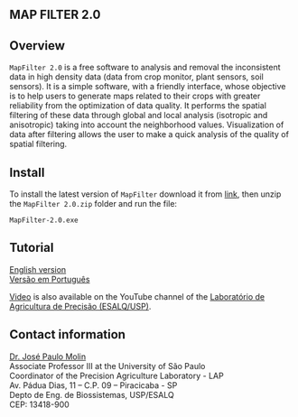 ## MAP FILTER 2.0

## Overview

`MapFilter 2.0` is a free software to analysis and removal the inconsistent data in high density data (data from crop monitor, plant sensors, soil sensors). It is a simple software, with a friendly interface, whose objective is to help users to generate maps related to their crops with greater reliability from the optimization of data quality. It performs the spatial filtering of these data through global and local analysis (isotropic and anisotropic) taking into account the neighborhood values. Visualization of data after filtering allows the user to make a quick analysis of the quality of spatial filtering.

## Install

To install the latest version of `MapFilter` download it from [link]( https://www.agriculturadeprecisao.org.br/wp-content/uploads/2019/08/MapFilter-2.0.zip), then unzip the `MapFilter 2.0.zip` folder and run the file:
```
MapFilter-2.0.exe
```
## Tutorial

[English version](Tutorial/Tutorial_en.md)        
[Versão em Português](Tutorial/Tutorial_pt.md)

[Video](https://www.youtube.com/watch?v=7eFH_dt4OMw&t=23s) is also available on the YouTube channel of the [Laboratório de Agricultura de Precisão (ESALQ/USP)](https://www.youtube.com/channel/UCl6Lstj-l_1P8FHrpXKyAqA).

## Contact information 

[Dr. José Paulo Molin](mailto:jpmolin@usp.br)  
Associate Professor III at the University of São Paulo  
Coordinator of the Precision Agriculture Laboratory - LAP    
Av. Pádua Dias, 11 – C.P. 09 – Piracicaba - SP    
Depto de Eng. de Biossistemas, USP/ESALQ    
CEP: 13418-900    
